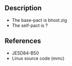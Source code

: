 
## Description

- The base-pact is bhost.zig
- The self-pact is ?

## References

- JESD84-B50
- Linux source code (mmc)
